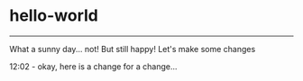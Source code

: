 # hello-world
--------------------
What a sunny day... not! But still happy!
Let's make some changes

12:02 - okay, here is a change for a change...
